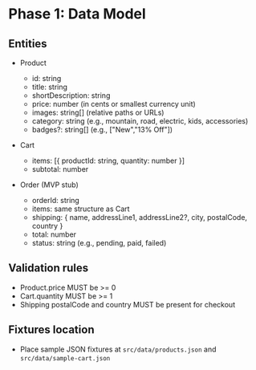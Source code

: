 # Phase 1: Data Model

## Entities

- Product
  - id: string
  - title: string
  - shortDescription: string
  - price: number (in cents or smallest currency unit)
  - images: string[] (relative paths or URLs)
  - category: string (e.g., mountain, road, electric, kids, accessories)
  - badges?: string[] (e.g., ["New","13% Off"]) 

- Cart
  - items: [{ productId: string, quantity: number }]
  - subtotal: number

- Order (MVP stub)
  - orderId: string
  - items: same structure as Cart
  - shipping: { name, addressLine1, addressLine2?, city, postalCode, country }
  - total: number
  - status: string (e.g., pending, paid, failed)

## Validation rules
- Product.price MUST be >= 0
- Cart.quantity MUST be >= 1
- Shipping postalCode and country MUST be present for checkout

## Fixtures location
- Place sample JSON fixtures at `src/data/products.json` and `src/data/sample-cart.json`
